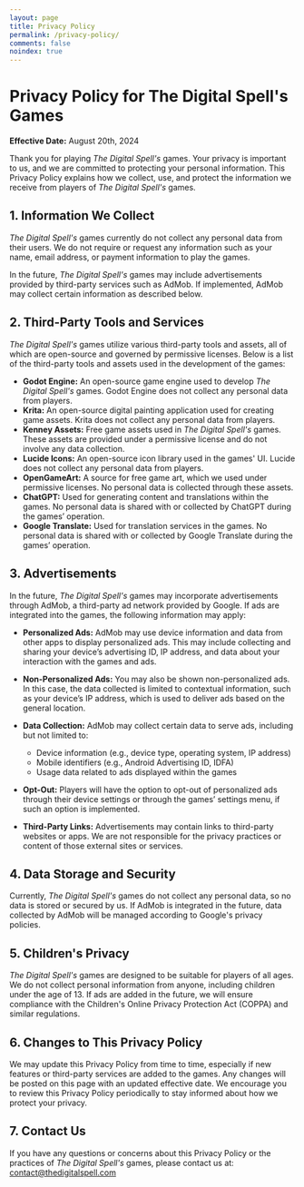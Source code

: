 ```yaml
---
layout: page
title: Privacy Policy
permalink: /privacy-policy/
comments: false
noindex: true
---
```


# Privacy Policy for The Digital Spell's Games

**Effective Date:** August 20th, 2024

Thank you for playing *The Digital Spell's* games. Your privacy is important to us, and we are committed to protecting your personal information. This Privacy Policy explains how we collect, use, and protect the information we receive from players of *The Digital Spell's* games.

## 1. Information We Collect

*The Digital Spell's* games currently do not collect any personal data from their users. We do not require or request any information such as your name, email address, or payment information to play the games.

In the future, *The Digital Spell's* games may include advertisements provided by third-party services such as AdMob. If implemented, AdMob may collect certain information as described below.

## 2. Third-Party Tools and Services

*The Digital Spell's* games utilize various third-party tools and assets, all of which are open-source and governed by permissive licenses. Below is a list of the third-party tools and assets used in the development of the games:

- **Godot Engine:** An open-source game engine used to develop *The Digital Spell's* games. Godot Engine does not collect any personal data from players.
- **Krita:** An open-source digital painting application used for creating game assets. Krita does not collect any personal data from players.
- **Kenney Assets:** Free game assets used in *The Digital Spell's* games. These assets are provided under a permissive license and do not involve any data collection.
- **Lucide Icons:** An open-source icon library used in the games' UI. Lucide does not collect any personal data from players.
- **OpenGameArt:** A source for free game art, which we used under permissive licenses. No personal data is collected through these assets.
- **ChatGPT:** Used for generating content and translations within the games. No personal data is shared with or collected by ChatGPT during the games’ operation.
- **Google Translate:** Used for translation services in the games. No personal data is shared with or collected by Google Translate during the games’ operation.

## 3. Advertisements

In the future, *The Digital Spell's* games may incorporate advertisements through AdMob, a third-party ad network provided by Google. If ads are integrated into the games, the following information may apply:

- **Personalized Ads:** AdMob may use device information and data from other apps to display personalized ads. This may include collecting and sharing your device’s advertising ID, IP address, and data about your interaction with the games and ads.
  
- **Non-Personalized Ads:** You may also be shown non-personalized ads. In this case, the data collected is limited to contextual information, such as your device’s IP address, which is used to deliver ads based on the general location.

- **Data Collection:** AdMob may collect certain data to serve ads, including but not limited to:
  - Device information (e.g., device type, operating system, IP address)
  - Mobile identifiers (e.g., Android Advertising ID, IDFA)
  - Usage data related to ads displayed within the games

- **Opt-Out:** Players will have the option to opt-out of personalized ads through their device settings or through the games’ settings menu, if such an option is implemented.

- **Third-Party Links:** Advertisements may contain links to third-party websites or apps. We are not responsible for the privacy practices or content of those external sites or services.

## 4. Data Storage and Security

Currently, *The Digital Spell's* games do not collect any personal data, so no data is stored or secured by us. If AdMob is integrated in the future, data collected by AdMob will be managed according to Google's privacy policies.

## 5. Children's Privacy

*The Digital Spell's* games are designed to be suitable for players of all ages. We do not collect personal information from anyone, including children under the age of 13. If ads are added in the future, we will ensure compliance with the Children's Online Privacy Protection Act (COPPA) and similar regulations.

## 6. Changes to This Privacy Policy

We may update this Privacy Policy from time to time, especially if new features or third-party services are added to the games. Any changes will be posted on this page with an updated effective date. We encourage you to review this Privacy Policy periodically to stay informed about how we protect your privacy.

## 7. Contact Us

If you have any questions or concerns about this Privacy Policy or the practices of *The Digital Spell's* games, please contact us at: [contact@thedigitalspell.com](contact@thedigitalspell.com)